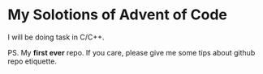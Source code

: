 # My Solotions of Advent of Code
I will be doing task in C/C++.

PS. My **first ever** repo. If you care, please give me some tips about github repo etiquette.
